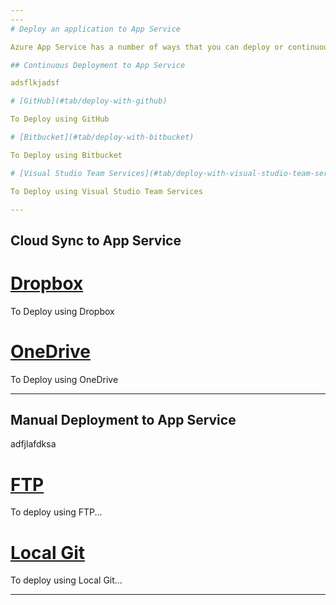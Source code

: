 ```yaml
---
---
# Deploy an application to App Service

Azure App Service has a number of ways that you can deploy or continuously deliver/integrate your source code.

## Continuous Deployment to App Service

adsflkjadsf

# [GitHub](#tab/deploy-with-github)

To Deploy using GitHub

# [Bitbucket](#tab/deploy-with-bitbucket)

To Deploy using Bitbucket

# [Visual Studio Team Services](#tab/deploy-with-visual-studio-team-services)

To Deploy using Visual Studio Team Services

---
```


## Cloud Sync to App Service

# [Dropbox](#tab/deploy-with-dropbox)

To Deploy using Dropbox

# [OneDrive](#tab/deploy-with-onedrive)

To Deploy using OneDrive

---

## Manual Deployment to App Service

adfjlafdksa

# [FTP](#tab/deploy-with-ftp)

To deploy using FTP...

# [Local Git](#tab/deploy-with-local-git)

To deploy using Local Git...

---